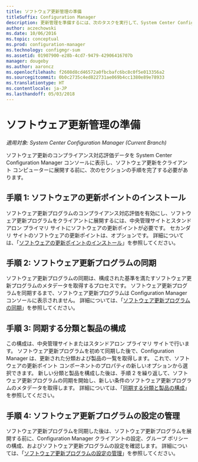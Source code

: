 ```yaml
---
title: ソフトウェア更新管理の準備
titleSuffix: Configuration Manager
description: 更新管理を準備するには、次のタスクを実行して、System Center Configuration Manager コンソールでコンプライアンス対応評価データを表示します。
author: aczechowski
ms.date: 10/06/2016
ms.topic: conceptual
ms.prod: configuration-manager
ms.technology: configmgr-sum
ms.assetid: 01907900-e28b-4cd7-9479-42906416707b
manager: dougeby
ms.author: aaroncz
ms.openlocfilehash: f2608d8cd46572a0fbcbafc6bc8c0f5e013356a2
ms.sourcegitcommit: 0b0c2735c4ed822731ae069b4cc1380e89e78933
ms.translationtype: HT
ms.contentlocale: ja-JP
ms.lasthandoff: 05/03/2018
---
```

# <a name="prepare-for-software-updates-management"></a>ソフトウェア更新管理の準備

*適用対象: System Center Configuration Manager (Current Branch)*

ソフトウェア更新のコンプライアンス対応評価データを System Center Configuration Manager コンソールに表示し、ソフトウェア更新をクライアント コンピューターに展開する前に、次のセクションの手順を完了する必要があります。

## <a name="step-1-install-a-software-update-point"></a>手順 1: ソフトウェアの更新ポイントのインストール  
ソフトウェア更新プログラムのコンプライアンス対応評価を有効にし、ソフトウェア更新プログラムをクライアントに展開するには、中央管理サイトとスタンドアロン プライマリ サイトにソフトウェアの更新ポイントが必要です。 セカンダリ サイトのソフトウェアの更新ポイントは、オプションです。 詳細については、「[ソフトウェアの更新ポイントのインストール](install-a-software-update-point.md)」を参照してください。  

## <a name="step-2-synchronize-software-updates"></a>手順 2: ソフトウェア更新プログラムの同期
ソフトウェア更新プログラムの同期は、構成された基準を満たすソフトウェア更新プログラムのメタデータを取得するプロセスです。 ソフトウェア更新プログラムを同期するまで、ソフトウェア更新プログラムは Configuration Manager コンソールに表示されません。 詳細については、「[ソフトウェア更新プログラムの同期](synchronize-software-updates.md)」を参照してください。   

## <a name="step-3-configure-classifications-and-products-to-synchronize"></a>手順 3: 同期する分類と製品の構成
この構成は、中央管理サイトまたはスタンドアロン プライマリ サイトで行います。 ソフトウェア更新プログラムを初めて同期した後で、Configuration Manager は、更新された分類および製品の一覧を取得します。 これで、ソフトウェアの更新ポイント コンポーネントのプロパティの新しいオプションから選択できます。 新しい分類と製品を構成した後は、手順 2 を繰り返して、ソフトウェア更新プログラムの同期を開始し、新しい条件のソフトウェア更新プログラムのメタデータを取得します。 詳細については、「[同期する分類と製品の構成](configure-classifications-and-products.md)」を参照してください。

## <a name="step-4-manage-settings-for-software-updates"></a>手順 4: ソフトウェア更新プログラムの設定の管理
ソフトウェア更新プログラムを同期した後は、ソフトウェア更新プログラムを展開する前に、Configuration Manager クライアントの設定、グループ ポリシーの構成、およびソフトウェア更新プログラムの設定を確認します。 詳細については、「[ソフトウェア更新プログラムの設定の管理](manage-settings-for-software-updates.md)」を参照してください。
